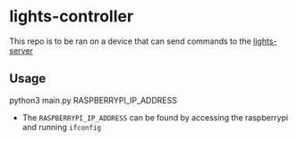# lights-controller

This repo is to be ran on a device that can send commands to the [lights-server](https://github.com/christopher-l-w/lights-server)

## Usage

python3 main.py RASPBERRYPI_IP_ADDRESS
 - The `RASPBERRYPI_IP_ADDRESS` can be found by accessing the raspberrypi and running `ifconfig`
